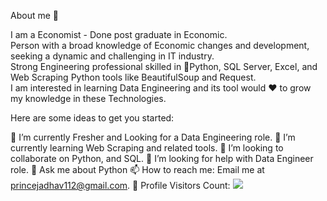 About me 🧑


I am a Economist - Done post graduate in Economic. <br/>
Person with a broad knowledge of Economic changes and development, seeking a dynamic and challenging in IT industry. <br/>
Strong Engineering professional skilled in 🐍Python, SQL Server, Excel, and Web Scraping Python tools like BeautifulSoup and Request.<br/>
I am interested in learning Data Engineering and its tool would ♥️ to grow my knowledge in these Technologies.

Here are some ideas to get you started:

🔭 I’m currently Fresher and Looking for a Data Engineering role.
🌱 I’m currently learning Web Scraping and related tools.
👯 I’m looking to collaborate on Python, and SQL.
🤔 I’m looking for help with Data Engineer role.
💬 Ask me about Python
📫 How to reach me: 
Email me at [princejadhav112@gmail.com](mailto:princejadhav112@gmail.com).
🎢 Profile Visitors Count: ![](https://visitor-badge.glitch.me/badge?page_id=SagarJadhav112)

